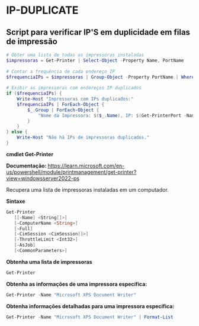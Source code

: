 <h1>IP-DUPLICATE</h1>
<h2> Script para verificar IP'S em duplicidade em filas de impressão </h2>

``` powershell
# Obter uma lista de todas as impressoras instaladas
$impressoras = Get-Printer | Select-Object -Property Name, PortName
 
# Contar a frequência de cada endereço IP
$frequenciaIPs = $impressoras | Group-Object -Property PortName | Where-Object { $_.Count -gt 1 }
 
# Exibir as impressoras com endereços IP duplicados
if ($frequenciaIPs) {
    Write-Host "Impressoras com IPs duplicados:"
    $frequenciaIPs | ForEach-Object {
        $_.Group | ForEach-Object {
            "Nome da Impressora: $($_.Name), IP: $(Get-PrinterPort -Name $_.PortName).PrinterHostAddress"
        }
    }
} else {
    Write-Host "Não há IPs de impressoras duplicados."
}
````

<strong> cmdlet Get-Printer </strong> 

<strong> Documentação: </strong> https://learn.microsoft.com/en-us/powershell/module/printmanagement/get-printer?view=windowsserver2022-ps

<p>Recupera uma lista de impressoras instaladas em um computador.</p>

<strong> Sintaxe </strong> 

```ps1
Get-Printer
   [[-Name] <String[]>]
   [-ComputerName <String>]
   [-Full]
   [-CimSession <CimSession[]>]
   [-ThrottleLimit <Int32>]
   [-AsJob]
   [<CommonParameters>]
```

<strong> Obtenha uma lista de impressoras </strong> 

```ps1
Get-Printer
```
<strong> Obtenha as informações de uma impressora específica: </strong> 

```ps1
Get-Printer -Name "Microsoft XPS Document Writer"
```
<strong> Obtenha informações detalhadas para uma impressora específica: </strong> 

```ps1
Get-Printer -Name "Microsoft XPS Document Writer" | Format-List
```



